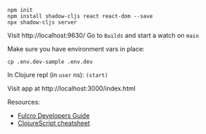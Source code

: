 ```
npm init
npm install shadow-cljs react react-dom --save
npx shadow-cljs server
```

Visit http://localhost:9630/
Go to `Builds` and start a watch on `main`

Make sure you have environment vars in place:
```
cp .env.dev-sample .env.dev
```

In Clojure repl (in `user` ns): `(start)`

Visit app at http://localhost:3000/index.html

Resources:
- [Fulcro Developers Guide](http://book.fulcrologic.com/fulcro3)
- [ClojureScript cheatsheet](https://cljs.info/cheatsheet/)

